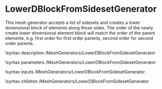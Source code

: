 # LowerDBlockFromSidesetGenerator

This mesh generator accepts a list of sidesets and creates a lower dimensional
block of elements along those sides. The order of the newly create lower
dimensional element block will match the order of the parent elements,
e.g. first order for first order parents, second order for second order parents.

!syntax description /MeshGenerators/LowerDBlockFromSidesetGenerator

!syntax parameters /MeshGenerators/LowerDBlockFromSidesetGenerator

!syntax inputs /MeshGenerators/LowerDBlockFromSidesetGenerator

!syntax children /MeshGenerators/LowerDBlockFromSidesetGenerator

